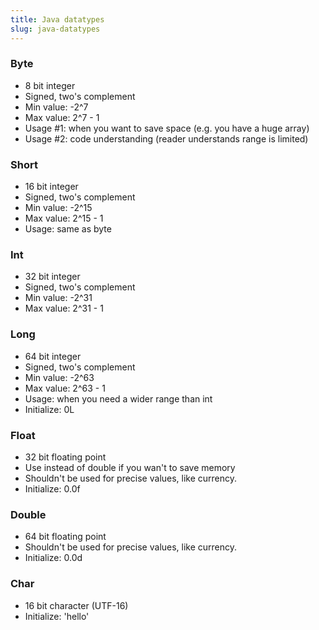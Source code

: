```yaml
---
title: Java datatypes
slug: java-datatypes
---
```


### Byte
* 8 bit integer
* Signed, two's complement
* Min value: -2^7
* Max value: 2^7 - 1
* Usage #1: when you want to save space (e.g. you have a huge array)
* Usage #2: code understanding (reader understands range is limited)

### Short
* 16 bit integer
* Signed, two's complement
* Min value: -2^15
* Max value: 2^15 - 1
* Usage: same as byte

### Int
* 32 bit integer
* Signed, two's complement
* Min value: -2^31
* Max value: 2^31 - 1

### Long
* 64 bit integer
* Signed, two's complement
* Min value: -2^63
* Max value: 2^63 - 1
* Usage: when you need a wider range than int
* Initialize: 0L

### Float
* 32 bit floating point
* Use instead of double if you wan't to save memory
* Shouldn't be used for precise values, like currency.
* Initialize: 0.0f

### Double
* 64 bit floating point
* Shouldn't be used for precise values, like currency.
* Initialize: 0.0d

### Char
* 16 bit character (UTF-16)
* Initialize: 'hello'
